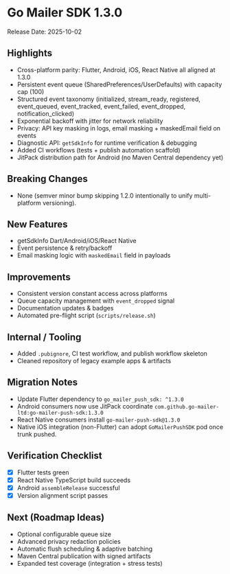 # Go Mailer SDK 1.3.0

Release Date: 2025-10-02

## Highlights
- Cross-platform parity: Flutter, Android, iOS, React Native all aligned at 1.3.0
- Persistent event queue (SharedPreferences/UserDefaults) with capacity cap (100)
- Structured event taxonomy (initialized, stream_ready, registered, event_queued, event_tracked, event_failed, event_dropped, notification_clicked)
- Exponential backoff with jitter for network reliability
- Privacy: API key masking in logs, email masking + maskedEmail field on events
- Diagnostic API: `getSdkInfo` for runtime verification & debugging
- Added CI workflows (tests + publish automation scaffold)
- JitPack distribution path for Android (no Maven Central dependency yet)

## Breaking Changes
- None (semver minor bump skipping 1.2.0 intentionally to unify multi-platform versioning).

## New Features
- getSdkInfo Dart/Android/iOS/React Native
- Event persistence & retry/backoff
- Email masking logic with `maskedEmail` field in payloads

## Improvements
- Consistent version constant access across platforms
- Queue capacity management with `event_dropped` signal
- Documentation updates & badges
- Automated pre-flight script (`scripts/release.sh`)

## Internal / Tooling
- Added `.pubignore`, CI test workflow, and publish workflow skeleton
- Cleaned repository of legacy example apps & artifacts

## Migration Notes
- Update Flutter dependency to `go_mailer_push_sdk: ^1.3.0`
- Android consumers now use JitPack coordinate `com.github.go-mailer-ltd:go-mailer-push-sdk:1.3.0`
- React Native consumers install `go-mailer-push-sdk@1.3.0`
- Native iOS integration (non-Flutter) can adopt `GoMailerPushSDK` pod once trunk pushed.

## Verification Checklist
- [x] Flutter tests green
- [x] React Native TypeScript build succeeds
- [x] Android `assembleRelease` successful
- [x] Version alignment script passes

## Next (Roadmap Ideas)
- Optional configurable queue size
- Advanced privacy redaction policies
- Automatic flush scheduling & adaptive batching
- Maven Central publication with signed artifacts
- Expanded test coverage (integration + stress tests)
